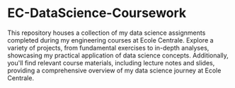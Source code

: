 # EC-DataScience-Coursework

This repository houses a collection of my data science assignments completed during my engineering courses at Ecole Centrale. Explore a variety of projects, from fundamental exercises to in-depth analyses, showcasing my practical application of data science concepts. 
Additionally, you'll find relevant course materials, including lecture notes and slides, providing a comprehensive overview of my data science journey at Ecole Centrale.
